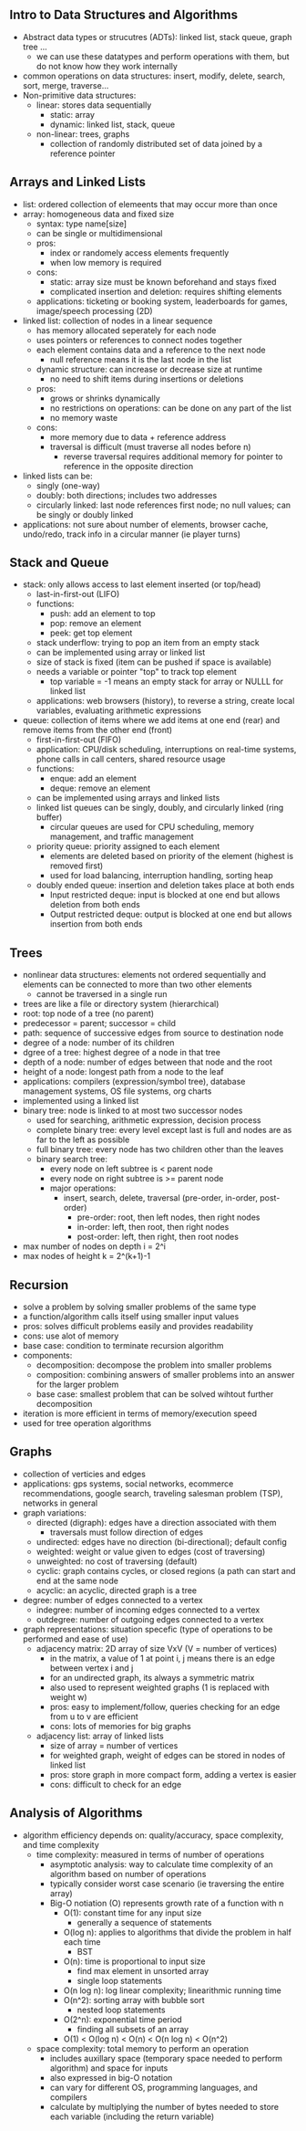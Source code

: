 ## Intro to Data Structures and Algorithms
- Abstract data types or strucutres (ADTs): linked list, stack queue, graph tree ...
  - we can use these datatypes and perform operations with them, but do not know how they work internally
- common operations on data structures: insert, modify, delete, search, sort, merge, traverse...
- Non-primitive data structures:
  - linear: stores data sequentially
    - static: array
    - dynamic: linked list, stack, queue
  - non-linear: trees, graphs
    - collection of randomly distributed set of data joined by a reference pointer

## Arrays and Linked Lists
- list: ordered collection of elemeents that may occur more than once
- array: homogeneous data and fixed size
  - syntax: type name[size]
  - can be single or multidimensional
  - pros:
    - index or randomely access elements frequently
    - when low memory is required
  - cons:
    - static: array size must be known beforehand and stays fixed
    - complicated insertion and deletion: requires shifting elements
  - applications: ticketing or booking system, leaderboards for games, image/speech processing (2D)
- linked list: collection of nodes in a linear sequence
  - has memory allocated seperately for each node
  - uses pointers or references to connect nodes together
  - each element contains data and a reference to the next node
    - null reference means it is the last node in the list
  - dynamic structure: can increase or decrease size at runtime
    - no need to shift items during insertions or deletions
  - pros:
    - grows or shrinks dynamically
    - no restrictions on operations: can be done on any part of the list
    - no memory waste
  - cons:
    - more memory due to data + reference address
    - traversal is difficult (must traverse all nodes before n)
      - reverse traversal requires additional memory for pointer to reference in the opposite direction
- linked lists can be: 
  - singly (one-way)
  - doubly: both directions; includes two addresses
  - circularly linked: last node references first node; no null values; can be singly or doubly linked
- applications: not sure about number of elements, browser cache, undo/redo, track info in a circular manner (ie player turns)

## Stack and Queue
- stack: only allows access to last element inserted (or top/head)
  - last-in-first-out (LIFO)
  - functions:
    - push: add an element to top
    - pop: remove an element
    - peek: get top element
  - stack underflow: trying to pop an item from an empty stack
  - can be implemented using array or linked list
  - size of stack is fixed (item can be pushed if space is available)
  - needs a variable or pointer "top" to track top element
    - top variable = -1 means an empty stack for array or NULLL for linked list
  - applications: web browsers (history), to reverse a string, create local variables, evaluating arithmetic expressions
- queue: collection of items where we add items at one end (rear) and remove items from the other end (front)
  - first-in-first-out (FIFO)
  - application: CPU/disk scheduling, interruptions on real-time systems, phone calls in call centers, shared resource usage
  - functions:
    - enque: add an element
    - deque: remove an element
  - can be implemented using arrays and linked lists
  - linked list queues can be singly, doubly, and circularly linked (ring buffer)
    - circular queues are used for CPU scheduling, memory management, and traffic management
  - priority queue: priority assigned to each element
    - elements are deleted based on priority of the element (highest is removed first)
    - used for load balancing, interruption handling, sorting heap
  - doubly ended queue: insertion and deletion takes place at both ends
    - Input restricted deque: input is blocked at one end but allows deletion from both ends
    - Output restricted deque: output is blocked at one end but allows insertion from both ends

## Trees
- nonlinear data structures: elements not ordered sequentially and elements can be connected to more than two other elements
  - cannot be traversed in a single run
- trees are like a file or directory system (hierarchical)
- root: top node of a tree (no parent)
- predecessor = parent; successor = child
- path: sequence of successive edges from source to destination node
- degree of a node: number of its children
- dgree of a tree: highest degree of a node in that tree
- depth of a node: number of edges between that node and the root
- height of a node: longest path from a node to the leaf
- applications: compilers (expression/symbol tree), database management systems, OS file systems, org charts
- implemented using a linked list
- binary tree: node is linked to at most two successor nodes
  - used for searching, arithmetic expression, decision process
  - complete binary tree: every level except last is full and nodes are as far to the left as possible
  - full binary tree: every node has two children other than the leaves
  - binary search tree:
    - every node on left subtree is < parent node
    - every node on right subtree is >= parent node
    - major operations:
      - insert, search, delete, traversal (pre-order, in-order, post-order)
        - pre-order: root, then left nodes, then right nodes
        - in-order: left, then root, then right nodes
        - post-order: left, then right, then root nodes
- max number of nodes on depth i = 2^i
- max nodes of height k = 2^(k+1)-1

## Recursion
- solve a problem by solving smaller problems of the same type
- a function/algorithm calls itself using smaller input values
- pros: solves difficult problems easily and provides readability
- cons: use alot of memory
- base case: condition to terminate recursion algorithm
- components:
  - decomposition: decompose the problem into smaller problems
  - composition: combining answers of smaller problems into an answer for the larger problem
  - base case: smallest problem that can be solved wihtout further decomposition
- iteration is more efficient in terms of memory/execution speed
- used for tree operation algorithms

## Graphs
- collection of verticies and edges
- applications: gps systems, social networks, ecommerce recommendations, google search, traveling salesman problem (TSP), networks in general
- graph variations:
  - directed (digraph): edges have a direction associated with them
    - traversals must follow direction of edges
  - undirected: edges have no direction (bi-directional); default config
  - weighted: weight or value given to edges (cost of traversing)
  - unweighted: no cost of traversing (default)
  - cyclic: graph contains cycles, or closed regions (a path can start and end at the same node
  - acyclic: an acyclic, directed graph is a tree
- degree: number of edges connected to  a vertex
  - indegree: number of incoming edges connected to a vertex
  - outdegree: number of outgoing edges connected to a vertex
- graph representations: situation specefic (type of operations to be performed and ease of use)
  - adjacency matrix: 2D array of size VxV (V = number of vertices)
    - in the matrix, a value of 1 at point i, j means there is an edge between vertex i and j
    - for an undirected graph, its always a symmetric matrix
    - also used to represent weighted graphs (1 is replaced with weight w)
    - pros: easy to implement/follow, queries checking for an edge from u to v are efficient
    - cons: lots of memories for big graphs
  - adjacency list: array of linked lists
    - size of array = number of vertices
    - for weighted graph, weight of edges can be stored in nodes of linked list
    - pros: store graph in more compact form, adding a vertex is easier
    - cons: difficult to check for an edge

## Analysis of Algorithms
- algorithm efficiency depends on: quality/accuracy, space complexity, and time complexity
  - time complexity: measured in terms of number of operations
    - asymptotic analysis: way to calculate time complexity of an algorithm based on number of operations
    - typically consider worst case scenario (ie traversing the entire array)
    - Big-O notiation (O) represents growth rate of a function with n
      - O(1): constant time for any input size
        - generally a sequence of statements
      - O(log n): applies to algorithms that divide the problem in half each time
        - BST
      - O(n): time is proportional to input size
        - find max element in unsorted array
        - single loop statements
      - O(n log n): log linear complexity; linearithmic running time
      - O(n^2): sorting array with bubble sort
        - nested loop statements
      - O(2^n): exponential time period
        - finding all subsets of an array
      - O(1) < O(log n) < O(n) < O(n log n) < O(n^2)
  - space complexity: total memory to perform an operation
    - includes auxillary space (temporary space needed to perform algorithm) and space for inputs
    -  also expressed in big-O notation
    -  can vary for different OS, programming languages, and compilers
    -  calculate by multiplying the number of bytes needed to store each variable (including the return variable)
